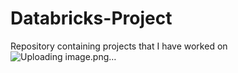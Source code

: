 # Databricks-Project
Repository containing projects that I have worked on
![Uploading image.png…]()
